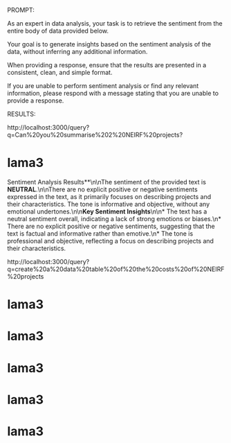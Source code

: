 PROMPT:

As an expert in data analysis, your task is to retrieve the sentiment from the entire body of data provided below. 

Your goal is to generate insights based on the sentiment analysis of the data, without inferring any additional information.

When providing a response, ensure that the results are presented in a consistent, clean, and simple format.

If you are unable to perform sentiment analysis or find any relevant information, please respond with a message stating that you are unable to provide a response.



RESULTS:

http://localhost:3000/query?q=Can%20you%20summarise%202%20NEIRF%20projects?

lama3
=====

Sentiment Analysis Results**\n\nThe sentiment of the provided text is **NEUTRAL**.\n\nThere are no explicit positive or negative sentiments expressed in the text, as it primarily focuses on describing projects and their characteristics. The tone is informative and objective, without any emotional undertones.\n\n**Key Sentiment Insights**\n\n* The text has a neutral sentiment overall, indicating a lack of strong emotions or biases.\n* There are no explicit positive or negative sentiments, suggesting that the text is factual and informative rather than emotive.\n* The tone is professional and objective, reflecting a focus on describing projects and their characteristics.


http://localhost:3000/query?q=create%20a%20data%20table%20of%20the%20costs%20of%20NEIRF%20projects

lama3
=====


lama3
=====


lama3
=====


lama3
=====


lama3
=====